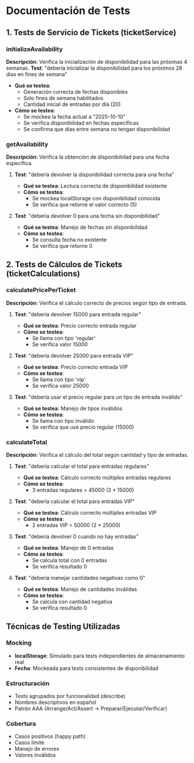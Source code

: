 # Documentación de Tests

## 1. Tests de Servicio de Tickets (ticketService)

### initializeAvailability
**Descripción**: Verifica la inicialización de disponibilidad para las próximas 4 semanas.
**Test**: "debería inicializar la disponibilidad para los próximos 28 días en fines de semana"
- **Qué se testea**: 
  - Generación correcta de fechas disponibles
  - Solo fines de semana habilitados
  - Cantidad inicial de entradas por día (20)
- **Cómo se testea**:
  - Se mockea la fecha actual a "2025-10-10"
  - Se verifica disponibilidad en fechas específicas
  - Se confirma que días entre semana no tengan disponibilidad

### getAvailability
**Descripción**: Verifica la obtención de disponibilidad para una fecha específica.

1. **Test**: "debería devolver la disponibilidad correcta para una fecha"
   - **Qué se testea**: Lectura correcta de disponibilidad existente
   - **Cómo se testea**:
     - Se mockea localStorage con disponibilidad conocida
     - Se verifica que retorne el valor correcto (5)

2. **Test**: "debería devolver 0 para una fecha sin disponibilidad"
   - **Qué se testea**: Manejo de fechas sin disponibilidad
   - **Cómo se testea**:
     - Se consulta fecha no existente
     - Se verifica que retorne 0

## 2. Tests de Cálculos de Tickets (ticketCalculations)

### calculatePricePerTicket
**Descripción**: Verifica el cálculo correcto de precios según tipo de entrada.

1. **Test**: "debería devolver 15000 para entrada regular"
   - **Qué se testea**: Precio correcto entrada regular
   - **Cómo se testea**: 
     - Se llama con tipo 'regular'
     - Se verifica valor 15000

2. **Test**: "debería devolver 25000 para entrada VIP"
   - **Qué se testea**: Precio correcto entrada VIP
   - **Cómo se testea**:
     - Se llama con tipo 'vip'
     - Se verifica valor 25000

3. **Test**: "debería usar el precio regular para un tipo de entrada inválido"
   - **Qué se testea**: Manejo de tipos inválidos
   - **Cómo se testea**:
     - Se llama con tipo inválido
     - Se verifica que use precio regular (15000)

### calculateTotal
**Descripción**: Verifica el cálculo del total según cantidad y tipo de entradas.

1. **Test**: "debería calcular el total para entradas regulares"
   - **Qué se testea**: Cálculo correcto múltiples entradas regulares
   - **Cómo se testea**:
     - 3 entradas regulares = 45000 (3 * 15000)

2. **Test**: "debería calcular el total para entradas VIP"
   - **Qué se testea**: Cálculo correcto múltiples entradas VIP
   - **Cómo se testea**:
     - 2 entradas VIP = 50000 (2 * 25000)

3. **Test**: "debería devolver 0 cuando no hay entradas"
   - **Qué se testea**: Manejo de 0 entradas
   - **Cómo se testea**:
     - Se calcula total con 0 entradas
     - Se verifica resultado 0

4. **Test**: "debería manejar cantidades negativas como 0"
   - **Qué se testea**: Manejo de cantidades inválidas
   - **Cómo se testea**:
     - Se calcula con cantidad negativa
     - Se verifica resultado 0

## Técnicas de Testing Utilizadas

### Mocking
- **localStorage**: Simulado para tests independientes de almacenamiento real
- **Fecha**: Mockeada para tests consistentes de disponibilidad

### Estructuración
- Tests agrupados por funcionalidad (describe)
- Nombres descriptivos en español
- Patrón AAA (Arrange/Act/Assert → Preparar/Ejecutar/Verificar)

### Cobertura
- Casos positivos (happy path)
- Casos límite
- Manejo de errores
- Valores inválidos
